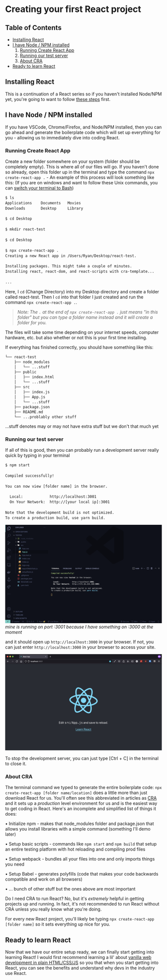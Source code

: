 # Creating your first React project

## Table of Contents

* [Installing React](#installing-react)
* [I have Node / NPM installed](#i-have-node-/-npm-installed)
    1. [Running Create React App](#running-create-react-app)
    2. [Running our test server](#running-our-test-server)
    3. [About CRA](#about-cra)
* [Ready to learn React](#ready-to-learn-react)

## Installing React

This is a continuation of a React series so if you haven't installed Node/NPM yet, you're going to want to follow [these steps](https://learn.ryqn.dev/article/setting-up-react) first.

## I have Node / NPM installed

If you have VSCode, Chrome/Firefox, and Node/NPM installed, then you can go ahead and generate the boilerplate code which will set up everything for you - allowing us to immediately dive into coding React.

### Running Create React App

Create a new folder somewhere on your system (folder should be completely empty). This is where all of our files will go. If you haven't done so already, open this folder up in the terminal and type the command `npx create-react-app .` - An example of this process will look something like this: (If you are on windows and want to follow these Unix commands, you can [switch your terminal to Bash](https://stackoverflow.com/questions/42606837/how-do-i-use-bash-on-windows-from-the-visual-studio-code-integrated-terminal))

```bash terminal
$ ls
Applications	Documents	Movies
Downloads	    Desktop		Library	

$ cd Desktop

$ mkdir react-test

$ cd Desktop

$ npx create-react-app .
Creating a new React app in /Users/Ryan/Desktop/react-test.

Installing packages. This might take a couple of minutes.
Installing react, react-dom, and react-scripts with cra-template...

...
```
Here, I `cd` (Change Directory) into my Desktop directory and create a folder called react-test. Then I `cd` into that folder I just created and run the command `npx create-react-app .`. 
> *Note: The `.` at the end of `npx create-react-app .` just means "in this folder" but you can type a folder name instead and it will create a folder for you.*

The files will take some time depending on your internet speeds, computer hardware, etc. but also whether or not this is your first time installing. 

If everything has finished correctly, you should have something like this:
```file
└── react-test
    ├── node_modules
    │   └── ...stuff
    ├── public
    │   ├── index.html
    │   └── ...stuff
    ├── src
    │   ├── index.js
    │   ├── App.js
    │   └── ...stuff
    ├── package.json
    ├── README.md
    └── ...problably other stuff
```
...stuff denotes may or may not have extra stuff but we don't that much yet

### Running our test server

If all of this is good, then you can probably run a development server really quick by typing in your terminal
```bash terminal
$ npm start

Compiled successfully!

You can now view [folder name] in the browser.

  Local:            http://localhost:3001
  On Your Network:  http://[your local ip]:3001

Note that the development build is not optimized.
To create a production build, use yarn build.

```
![vscode screenshot of running the code](./assets/running.png)
*mine is running on port :3001 because I have something on :3000 at the moment*

and it should open up `http://localhost:3000` in your browser. If not, you can just enter `http://localhost:3000` in your browser to access your site.

![test site running on local server](./assets/result.png)

To stop the development server, you can just type [Ctrl + C] in the terminal to close it.

### About CRA

The terminal command we typed to generate the entire boilerplate code: `npx create-react-app [folder name/location]` does a little more than just download React for us. You'll often see this abbreviated in articles as [CRA](https://create-react-app.dev/) and it sets up a *production* level environment for us and is the easiest way to get coding in React. Here's an incomplete and simplified list of things it does:

 • Initialize npm - makes that node_modules folder and package.json that allows you install libraries with a simple command (something I'll demo later)

 • Setup basic scripts - commands like `npm start` and `npm build` that setup an entire testing platform with hot reloading and compiling prod files
 
 • Setup webpack - bundles all your files into one and only imports things you need
 
 • Setup Babel - generates polyfills (code that makes your code backwards compatible and work on all browsers)
 
 • ... bunch of other stuff but the ones above are most important

Do I need CRA to run React? No, but it's *extremely* helpful in getting projects up and running. In fact, it's not recommended to run React without CRA unless you really know what you're doing.

For every new React project, you'll likely be typing `npx create-react-app [folder name]` so it sets everything up nice for you.

## Ready to learn React

Now that we have our entire setup ready, we can finally start getting into learning React! I would first recommend learning a lil' about [vanilla web development in plain HTML/CSS/JS](https://learn.ryqn.dev/article/intro-to-web-dev) so you that when you start getting into React, you can see the benefits and understand why devs in the industry use React.


